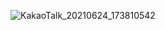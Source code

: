 ![KakaoTalk_20210624_173810542](https://user-images.githubusercontent.com/83809360/123231315-0e8abb80-d513-11eb-933a-d25ef379c5d8.jpg)
